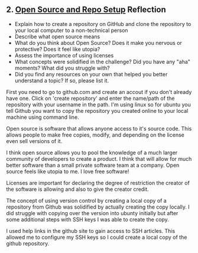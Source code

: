 ## 2. [Open Source and Repo Setup](2_set_up_repo/readme.md) Reflection

* Explain how to create a repository on GitHub and clone the repository to your local computer to a non-technical person
* Describe what open source means
* What do you think about Open Source? Does it make you nervous or protective? Does it feel like utopia?
* Assess the importance of using licenses
* What concepts were solidified in the challenge? Did you have any "aha" moments? What did you struggle with?
* Did you find any resources on your own that helped you better understand a topic? If so, please list it.

First you need to go to github.com and create an accout if you don't already have one.  Click on 'create repository' and enter the name/path of the repository with your username in the path.  I'm using linux so for ubuntu you tell Github you want to copy the repository you created online to your local machine using command line.

Open source is software that allows anyone access to it's source code.  This allows people to make free copies, modify, and depending on the license even sell versions of it.

I think open source allows you to pool the knowledge of a much larger community of developers to create a product.  I think that will allow for much better software than a small private software team at a company.  Open source feels like utopia to me.  I love free software!

Licenses are important for declaring the degree of restriction the creator of the software is allowing and also to give the creator credit.

The concept of using version control by creating a local copy of a repository from Github was solidified by actually creating the copy locally.  I did struggle with copying over the version into ubunty initially but after some additional steps with SSH keys I was able to create the copy.

I used help links in the github site to gain access to SSH articles.  This allowed me to configure my SSH keys so I could create a local copy of the github repository.
